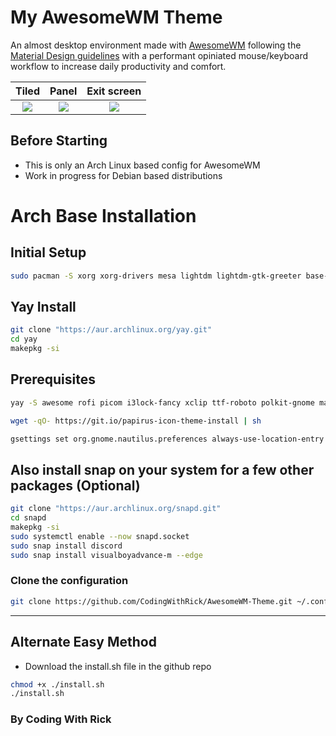 # My AwesomeWM Theme

An almost desktop environment made with [AwesomeWM](https://awesomewm.org/) following the [Material Design guidelines](https://material.io) with a performant opiniated mouse/keyboard workflow to increase daily productivity and comfort.

|                Tiled                 |                Panel                 |             Exit screen              |
| :----------------------------------: | :----------------------------------: | :----------------------------------: |
| ![](https://i.imgur.com/fELCtep.png) | ![](https://i.imgur.com/7IthpQS.png) | ![](https://i.imgur.com/rcKOLYQ.png) |

## Before Starting

- This is only an Arch Linux based config for AwesomeWM
- Work in progress for Debian based distributions

# Arch Base Installation

## Initial Setup

```bash
sudo pacman -S xorg xorg-drivers mesa lightdm lightdm-gtk-greeter base-devel vim nano sudo clang cmake git gcc glibc networkmanager

```

## Yay Install

```bash
git clone "https://aur.archlinux.org/yay.git"
cd yay
makepkg -si
```

## Prerequisites

```bash
yay -S awesome rofi picom i3lock-fancy xclip ttf-roboto polkit-gnome materia-gtk-theme lxappearance flameshot pnmixer network-manager-applet xfce4-power-manager alacritty google-chrome nautilus visual-studio-code-insiders-bin -y

wget -qO- https://git.io/papirus-icon-theme-install | sh

gsettings set org.gnome.nautilus.preferences always-use-location-entry true
```

## Also install snap on your system for a few other packages (Optional)

```bash
git clone "https://aur.archlinux.org/snapd.git"
cd snapd
makepkg -si
sudo systemctl enable --now snapd.socket
sudo snap install discord
sudo snap install visualboyadvance-m --edge
```

### Clone the configuration

```bash
git clone https://github.com/CodingWithRick/AwesomeWM-Theme.git ~/.config/awesome
```

---

## Alternate Easy Method

- Download the install.sh file in the github repo

```bash
chmod +x ./install.sh
./install.sh
```

### By Coding With Rick
